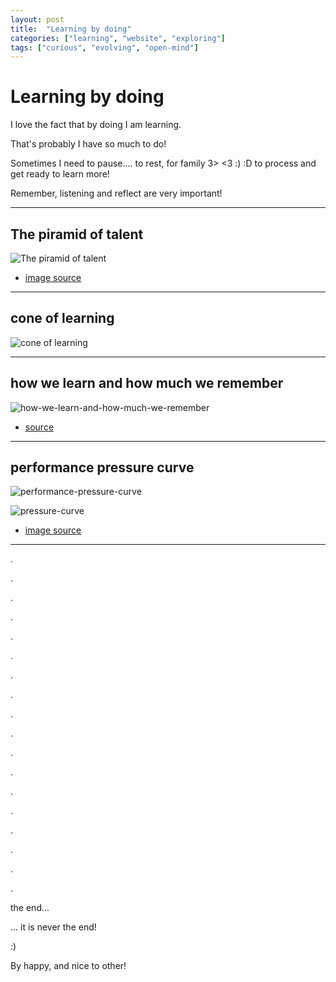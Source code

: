 ```yaml
---
layout: post
title:  "Learning by doing"
categories: ["learning", "website", "exploring"]
tags: ["curious", "evolving", "open-mind"]
---
```


# Learning by doing

I love the fact that by doing I am learning.

That's probably I have so much to do!

Sometimes I need to pause.... to rest, for family 3> <3 :) :D to process and get ready to learn more!

Remember, listening and reflect are very important!

----

## The piramid of talent

![The piramid of talent](/assets/images/learning-by-doing/learning-pyramid.jp2)

* [image source](https://www.iberdrola.com/talent/learning-by-doing)


----

## cone of learning

![cone of learning](/assets/images/learning-by-doing/cone-of-learning.jp2)

---

## how we learn and how much we remember

![how-we-learn-and-how-much-we-remember](/assets/images/learning-by-doing/how-we-learn-and-how-much-we-remember.jp2)

* [source](https://www.slideshare.net/optimaltransformation/how-we-learn-48493561)

---

## performance pressure curve

![performance-pressure-curve](/assets/images/learning-by-doing/performance-pressure-curve.jp2)

![pressure-curve](/assets/images/learning-by-doing/pressure-curve.jp2 "the pressure curve")

* [image source](https://delphis.org.uk/peak-performance/stress-and-the-pressure-performance-curve/)

----

.

.

.

.

.


.

.

.

.

.

.

.

.

.

.

.

.

.

the end...

... it is never the end!

:) 
 

By happy, and nice to other!
